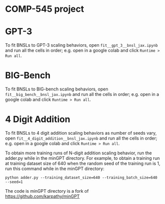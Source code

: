 
# COMP-545 project

# GPT-3

To fit BNSLs to GPT-3 scaling behaviors, open `fit__gpt_3__bnsl_jax.ipynb` and run all the cells in order; e.g. open in a google colab and click `Runtime > Run all`.

# BIG-Bench

To fit BNSLs to BIG-bench scaling behaviors, open `fit__big_bench__bnsl_jax.ipynb` and run all the cells in order; e.g. open in a google colab and click `Runtime > Run all`.

# 4 Digit Addition

To fit BNSLs to 4 digit addition scaling behaviors as number of seeds vary, open `fit__4_digit_addition__bnsl_jax.ipynb` and run all the cells in order; e.g. open in a google colab and click `Runtime > Run all`.

To obtain more training runs of N-digit addition scaling behavior, run the adder.py while in the minGPT directory. For example, to obtain a training run at training dataset size of 640 when the random seed of the training run is 1, run this command while in the minGPT directory:

`python adder.py --training_dataset_size=640 --training_batch_size=640 --seed=1`

The code is minGPT directory is a fork of https://github.com/karpathy/minGPT
